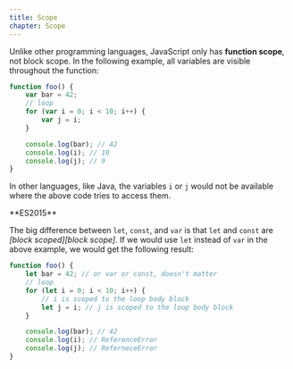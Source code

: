 ```yaml
---
title: Scope
chapter: Scope
---
```


Unlike other programming languages, JavaScript only has **function scope**, not
block scope. In the following example, all variables are visible throughout the
function:

```javascript
function foo() {
    var bar = 42;
    // loop
    for (var i = 0; i < 10; i++) {
        var j = i;
    }

    console.log(bar); // 42
    console.log(i); // 10
    console.log(j); // 9
}
```

In other languages, like Java, the variables `i` or `j` would not be available
where the above code tries to access them.

<div class="callout secondary">

<i class="fa fa-info-circle" aria-hidden="true">
</i> **ES2015**

The big difference between `let`, `const`, and `var` is that `let` and `const`
are _[block scoped][block scope]_. If we would use `let` instead of `var` in
the above example, we would get the following result:

```javascript
function foo() {
    let bar = 42; // or var or const, doesn't matter
    // loop
    for (let i = 0; i < 10; i++) {
        // i is scoped to the loop body block
        let j = i; // j is scoped to the loop body block
    }

    console.log(bar); // 42
    console.log(i); // ReferenceError
    console.log(j); // ReferneceError
}
```
